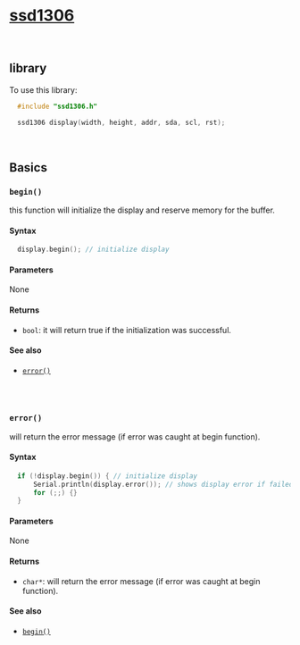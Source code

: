# [ssd1306]()

<br/>

## library
To use this library:
```cpp
  #include "ssd1306.h"

  ssd1306 display(width, height, addr, sda, scl, rst);
```

<br/>

## Basics

### `begin()`

this function will initialize the display and reserve memory for the buffer.

#### Syntax
```c++
  display.begin(); // initialize display
```

#### Parameters
None

#### Returns
* `bool`: it will return true if the initialization was successful.

#### See also
* [`error()`](#error)

## 
<br/>

### `error()`

will return the error message (if error was caught at begin function).

#### Syntax
```c++
  if (!display.begin()) { // initialize display
      Serial.println(display.error()); // shows display error if failed
      for (;;) {}
  }
```

#### Parameters
None

#### Returns
* `char*`: will return the error message (if error was caught at begin function).

#### See also
* [`begin()`](#begin)
